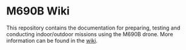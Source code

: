 # M690B Wiki

This repository contains the documentation for preparing, testing and conducting indoor/outdoor missions using the M690B drone. More information can be found in the [wiki](https://cybaer-nova.github.io/M690B-Wiki/).